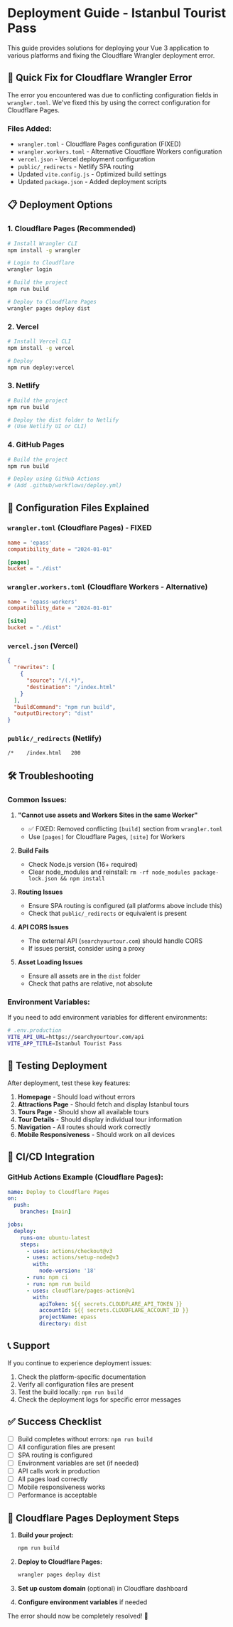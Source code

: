 # Deployment Guide - Istanbul Tourist Pass

This guide provides solutions for deploying your Vue 3 application to various platforms and fixing the Cloudflare Wrangler deployment error.

## 🚀 Quick Fix for Cloudflare Wrangler Error

The error you encountered was due to conflicting configuration fields in `wrangler.toml`. We've fixed this by using the correct configuration for Cloudflare Pages.

### Files Added:
- `wrangler.toml` - Cloudflare Pages configuration (FIXED)
- `wrangler.workers.toml` - Alternative Cloudflare Workers configuration
- `vercel.json` - Vercel deployment configuration  
- `public/_redirects` - Netlify SPA routing
- Updated `vite.config.js` - Optimized build settings
- Updated `package.json` - Added deployment scripts

## 📋 Deployment Options

### 1. **Cloudflare Pages** (Recommended)
```bash
# Install Wrangler CLI
npm install -g wrangler

# Login to Cloudflare
wrangler login

# Build the project
npm run build

# Deploy to Cloudflare Pages
wrangler pages deploy dist
```

### 2. **Vercel**
```bash
# Install Vercel CLI
npm install -g vercel

# Deploy
npm run deploy:vercel
```

### 3. **Netlify**
```bash
# Build the project
npm run build

# Deploy the dist folder to Netlify
# (Use Netlify UI or CLI)
```

### 4. **GitHub Pages**
```bash
# Build the project
npm run build

# Deploy using GitHub Actions
# (Add .github/workflows/deploy.yml)
```

## 🔧 Configuration Files Explained

### `wrangler.toml` (Cloudflare Pages) - FIXED
```toml
name = 'epass'
compatibility_date = "2024-01-01"

[pages]
bucket = "./dist"
```

### `wrangler.workers.toml` (Cloudflare Workers - Alternative)
```toml
name = 'epass-workers'
compatibility_date = "2024-01-01"

[site]
bucket = "./dist"
```

### `vercel.json` (Vercel)
```json
{
  "rewrites": [
    {
      "source": "/(.*)",
      "destination": "/index.html"
    }
  ],
  "buildCommand": "npm run build",
  "outputDirectory": "dist"
}
```

### `public/_redirects` (Netlify)
```
/*    /index.html   200
```

## 🛠️ Troubleshooting

### Common Issues:

1. **"Cannot use assets and Workers Sites in the same Worker"**
   - ✅ FIXED: Removed conflicting `[build]` section from `wrangler.toml`
   - Use `[pages]` for Cloudflare Pages, `[site]` for Workers

2. **Build Fails**
   - Check Node.js version (16+ required)
   - Clear node_modules and reinstall: `rm -rf node_modules package-lock.json && npm install`

3. **Routing Issues**
   - Ensure SPA routing is configured (all platforms above include this)
   - Check that `public/_redirects` or equivalent is present

4. **API CORS Issues**
   - The external API (`searchyourtour.com`) should handle CORS
   - If issues persist, consider using a proxy

5. **Asset Loading Issues**
   - Ensure all assets are in the `dist` folder
   - Check that paths are relative, not absolute

### Environment Variables:
If you need to add environment variables for different environments:

```bash
# .env.production
VITE_API_URL=https://searchyourtour.com/api
VITE_APP_TITLE=Istanbul Tourist Pass
```

## 📱 Testing Deployment

After deployment, test these key features:

1. **Homepage** - Should load without errors
2. **Attractions Page** - Should fetch and display Istanbul tours
3. **Tours Page** - Should show all available tours
4. **Tour Details** - Should display individual tour information
5. **Navigation** - All routes should work correctly
6. **Mobile Responsiveness** - Should work on all devices

## 🔄 CI/CD Integration

### GitHub Actions Example (Cloudflare Pages):
```yaml
name: Deploy to Cloudflare Pages
on:
  push:
    branches: [main]

jobs:
  deploy:
    runs-on: ubuntu-latest
    steps:
      - uses: actions/checkout@v3
      - uses: actions/setup-node@v3
        with:
          node-version: '18'
      - run: npm ci
      - run: npm run build
      - uses: cloudflare/pages-action@v1
        with:
          apiToken: ${{ secrets.CLOUDFLARE_API_TOKEN }}
          accountId: ${{ secrets.CLOUDFLARE_ACCOUNT_ID }}
          projectName: epass
          directory: dist
```

## 📞 Support

If you continue to experience deployment issues:

1. Check the platform-specific documentation
2. Verify all configuration files are present
3. Test the build locally: `npm run build`
4. Check the deployment logs for specific error messages

## ✅ Success Checklist

- [ ] Build completes without errors: `npm run build`
- [ ] All configuration files are present
- [ ] SPA routing is configured
- [ ] Environment variables are set (if needed)
- [ ] API calls work in production
- [ ] All pages load correctly
- [ ] Mobile responsiveness works
- [ ] Performance is acceptable

## 🎯 Cloudflare Pages Deployment Steps

1. **Build your project:**
   ```bash
   npm run build
   ```

2. **Deploy to Cloudflare Pages:**
   ```bash
   wrangler pages deploy dist
   ```

3. **Set up custom domain** (optional) in Cloudflare dashboard

4. **Configure environment variables** if needed

The error should now be completely resolved! 🎉 